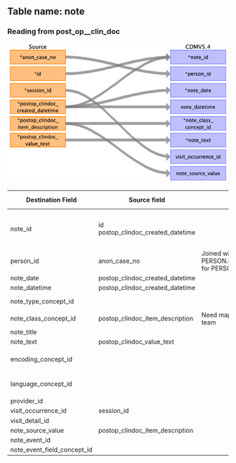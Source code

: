 ## Table name: note

### Reading from post_op__clin_doc

![](md_files/image36.png)

| Destination Field | Source field | Logic | Comment field |
| --- | --- | --- | --- |
| note_id | id<br>postop_clindoc_created_datetime |  | Autogenerated running id by ascending order of time and `id` |
| person_id | anon_case_no | Joined with PERSON.PERSON_SOURCE_VALUE for PERSON.PERSON_ID |  |
| note_date | postop_clindoc_created_datetime |  |  |
| note_datetime | postop_clindoc_created_datetime |  |  |
| note_type_concept_id |  |  | 32879 for Registry |
| note_class_concept_id | postop_clindoc_item_description | Need mapping table from vocab team |  |
| note_title |  |  |  |
| note_text | postop_clindoc_value_text |  |  |
| encoding_concept_id |  |  | UTF-8 -> 32678,  Other (ASCII) -> 0 |
| language_concept_id |  |  | 4180186 for English language |
| provider_id |  |  |  |
| visit_occurrence_id | session_id |  |  |
| visit_detail_id |  |  |  |
| note_source_value | postop_clindoc_item_description |  |  |
| note_event_id |  |  |  |
| note_event_field_concept_id |  |  |  |

